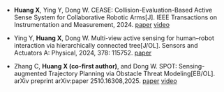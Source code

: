 - **Huang X**, Ying Y, Dong W. CEASE: Collision-Evaluation-Based Active Sense System for Collaborative Robotic Arms[J]. IEEE Transactions on Instrumentation and Measurement, 2024. 
[paper](https://ieeexplore.ieee.org/document/10714430?source=authoralert)
[video](https://www.youtube.com/watch?v=4CQ0cSbRqUY)

- Ying Y, **Huang X**, Dong W. Multi-view active sensing for human–robot interaction via hierarchically connected tree[J/OL]. Sensors and Actuators A: Physical, 2024, 378: 115752.
[paper](https://www.sciencedirect.com/science/article/pii/S0924424724007465)


- Zhang C, **Huang X (co-first author)**, and Dong W. SPOT: Sensing-augmented Trajectory Planning via Obstacle Threat Modeling[EB/OL]. arXiv preprint arXiv:paper 2510.16308,2025. [paper](https://arxiv.org/abs/2510.16308)
[video](https://youtu.be/H0CibrfNH9w)
